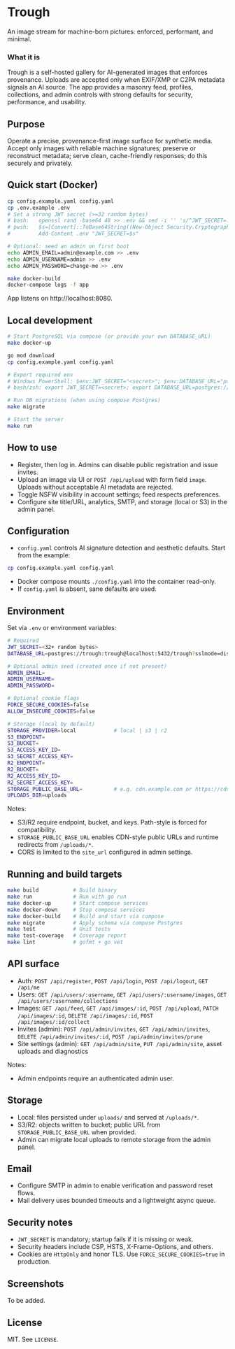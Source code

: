 # Trough

An image stream for machine-born pictures: enforced, performant, and minimal.

### What it is
Trough is a self-hosted gallery for AI-generated images that enforces provenance. Uploads are accepted only when EXIF/XMP or C2PA metadata signals an AI source. The app provides a masonry feed, profiles, collections, and admin controls with strong defaults for security, performance, and usability.

## Purpose
Operate a precise, provenance-first image surface for synthetic media. Accept only images with reliable machine signatures; preserve or reconstruct metadata; serve clean, cache-friendly responses; do this securely and privately.

## Quick start (Docker)

```bash
cp config.example.yaml config.yaml
cp .env.example .env
# Set a strong JWT secret (>=32 random bytes)
# bash:   openssl rand -base64 48 >> .env && sed -i '' 's/^JWT_SECRET=.*/JWT_SECRET=<your-secret>/' .env
# pwsh:   $s=[Convert]::ToBase64String((New-Object Security.Cryptography.RNGCryptoServiceProvider).GetBytes(48))
#         Add-Content .env "JWT_SECRET=$s"

# Optional: seed an admin on first boot
echo ADMIN_EMAIL=admin@example.com >> .env
echo ADMIN_USERNAME=admin >> .env
echo ADMIN_PASSWORD=change-me >> .env

make docker-build
docker-compose logs -f app
```

App listens on http://localhost:8080.

## Local development

```bash
# Start PostgreSQL via compose (or provide your own DATABASE_URL)
make docker-up

go mod download
cp config.example.yaml config.yaml

# Export required env
# Windows PowerShell: $env:JWT_SECRET="<secret>"; $env:DATABASE_URL="postgres://trough:trough@localhost:5432/trough?sslmode=disable"
# bash/zsh: export JWT_SECRET=<secret>; export DATABASE_URL=postgres://trough:trough@localhost:5432/trough?sslmode=disable

# Run DB migrations (when using compose Postgres)
make migrate

# Start the server
make run
```

## How to use

- Register, then log in. Admins can disable public registration and issue invites.
- Upload an image via UI or `POST /api/upload` with form field `image`. Uploads without acceptable AI metadata are rejected.
- Toggle NSFW visibility in account settings; feed respects preferences.
- Configure site title/URL, analytics, SMTP, and storage (local or S3) in the admin panel.

## Configuration

- `config.yaml` controls AI signature detection and aesthetic defaults. Start from the example:

```bash
cp config.example.yaml config.yaml
```

- Docker compose mounts `./config.yaml` into the container read-only.
- If `config.yaml` is absent, sane defaults are used.

## Environment

Set via `.env` or environment variables:

```bash
# Required
JWT_SECRET=<32+ random bytes>
DATABASE_URL=postgres://trough:trough@localhost:5432/trough?sslmode=disable

# Optional admin seed (created once if not present)
ADMIN_EMAIL=
ADMIN_USERNAME=
ADMIN_PASSWORD=

# Optional cookie flags
FORCE_SECURE_COOKIES=false
ALLOW_INSECURE_COOKIES=false

# Storage (local by default)
STORAGE_PROVIDER=local            # local | s3 | r2
S3_ENDPOINT=
S3_BUCKET=
S3_ACCESS_KEY_ID=
S3_SECRET_ACCESS_KEY=
R2_ENDPOINT=
R2_BUCKET=
R2_ACCESS_KEY_ID=
R2_SECRET_ACCESS_KEY=
STORAGE_PUBLIC_BASE_URL=          # e.g. cdn.example.com or https://cdn.example.com
UPLOADS_DIR=uploads
```

Notes:
- S3/R2 require endpoint, bucket, and keys. Path-style is forced for compatibility.
- `STORAGE_PUBLIC_BASE_URL` enables CDN-style public URLs and runtime redirects from `/uploads/*`.
- CORS is limited to the `site_url` configured in admin settings.

## Running and build targets

```bash
make build           # Build binary
make run             # Run with go run
make docker-up       # Start compose services
make docker-down     # Stop compose services
make docker-build    # Build and start via compose
make migrate         # Apply schema via compose Postgres
make test            # Unit tests
make test-coverage   # Coverage report
make lint            # gofmt + go vet
```

## API surface

- Auth: `POST /api/register`, `POST /api/login`, `POST /api/logout`, `GET /api/me`
- Users: `GET /api/users/:username`, `GET /api/users/:username/images`, `GET /api/users/:username/collections`
- Images: `GET /api/feed`, `GET /api/images/:id`, `POST /api/upload`, `PATCH /api/images/:id`, `DELETE /api/images/:id`, `POST /api/images/:id/collect`
- Invites (admin): `POST /api/admin/invites`, `GET /api/admin/invites`, `DELETE /api/admin/invites/:id`, `POST /api/admin/invites/prune`
- Site settings (admin): `GET /api/admin/site`, `PUT /api/admin/site`, asset uploads and diagnostics

Notes:
- Admin endpoints require an authenticated admin user.

## Storage

- Local: files persisted under `uploads/` and served at `/uploads/*`.
- S3/R2: objects written to bucket; public URL from `STORAGE_PUBLIC_BASE_URL` when provided.
- Admin can migrate local uploads to remote storage from the admin panel.

## Email

- Configure SMTP in admin to enable verification and password reset flows.
- Mail delivery uses bounded timeouts and a lightweight async queue.

## Security notes

- `JWT_SECRET` is mandatory; startup fails if it is missing or weak.
- Security headers include CSP, HSTS, X-Frame-Options, and others.
- Cookies are `HttpOnly` and honor TLS. Use `FORCE_SECURE_COOKIES=true` in production.

## Screenshots

To be added.

## License

MIT. See `LICENSE`.
